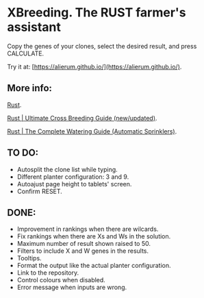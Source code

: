 XBreeding. The RUST farmer's assistant
======================================

Copy the genes of your clones, select the desired result, and press CALCULATE.

Try it at: [https://alierum.github.io/](https://alierum.github.io/).

More info:
----------
[Rust](https://rust.facepunch.com/).

[Rust | Ultimate Cross Breeding Guide (new/updated)](https://www.youtube.com/watch?v=WQ0ixceBZwA).

[Rust | The Complete Watering Guide (Automatic Sprinklers)](https://www.youtube.com/watch?v=X7oxG2A4oCM).


TO DO:
------
- Autosplit the clone list while typing.
- Different planter configuration: 3 and 9.
- Autoajust page height to tablets' screen.
- Confirm RESET.

DONE:
-----
- Improvement in rankings when there are wilcards.
- Fix rankings when there are Xs and Ws in the solution.
- Maximum number of result shown raised to 50.
- Filters to include X and W genes in the results.
- Tooltips.
- Format the output like the actual planter configuration.
- Link to the repository.
- Control colours when disabled.
- Error message when inputs are wrong.

